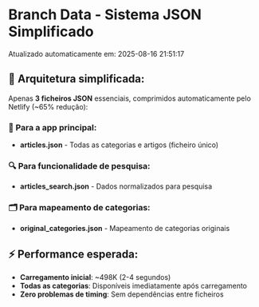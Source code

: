 # Branch Data - Sistema JSON Simplificado
Atualizado automaticamente em: 2025-08-16 21:51:17

## 🎯 Arquitetura simplificada:
Apenas **3 ficheiros JSON** essenciais, comprimidos automaticamente pelo Netlify (~65% redução):

### 📱 Para a app principal:
- **articles.json** - Todas as categorias e artigos (ficheiro único)

### 🔍 Para funcionalidade de pesquisa:
- **articles_search.json** - Dados normalizados para pesquisa

### 🗂️ Para mapeamento de categorias:
- **original_categories.json** - Mapeamento de categorias originais

## ⚡ Performance esperada:
- **Carregamento inicial**: ~498K (2-4 segundos)
- **Todas as categorias**: Disponíveis imediatamente após carregamento
- **Zero problemas de timing**: Sem dependências entre ficheiros
